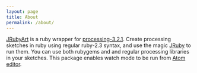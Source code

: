 ```yaml
---
layout: page
title: About
permalink: /about/
---
```


[JRubyArt][jruby_art] is a ruby wrapper for [processing-3.2.1][processing]. Create processing sketches in ruby using regular ruby-2.3 syntax, and use the magic [JRuby][jruby] to run them. You can use both rubygems and and regular processing libraries in your sketches. This package enables watch mode to be run from [Atom editor][atom].

  
[processing]: https://processing.org
[jruby]: https://jruby.org
[jruby_art]: https://ruby-processing.github.io/index.html
[atom]:https://atom.io/